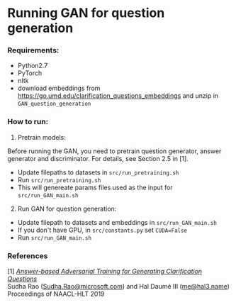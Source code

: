 # Running GAN for question generation

### Requirements:
* Python2.7
* PyTorch
* nltk
* download embeddings from https://go.umd.edu/clarification_questions_embeddings and unzip in `GAN_question_generation`

### How to run: 

1. Pretrain models: 

 Before running the GAN, you need to pretrain question generator, answer generator and discriminator. For details, see Section 2.5 in [1].

* Update filepaths to datasets in `src/run_pretraining.sh`
* Run `src/run_pretraining.sh`
* This will genereate params files used as the input for `src/run_GAN_main.sh`

2. Run GAN for question generation:

* Update filepath to datasets and embeddings in `src/run_GAN_main.sh`
* If you don't have GPU, in `src/constants.py` set `CUDA=False`
* Run `src/run_GAN_main.sh`


### References

[1] <i><a href="https://www.aclweb.org/anthology/N19-1013">
Answer-based Adversarial Training for Generating Clarification Questions</a></i><br/>
Sudha Rao (Sudha.Rao@microsoft.com) and Hal Daumé III (me@hal3.name)<br/>
Proceedings of NAACL-HLT 2019